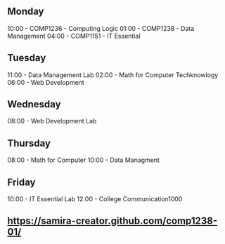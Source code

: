 ## Monday
10:00 - COMP1236 - Computing Logic
01:00 - COMP1238 - Data Management
04:00 - COMP1151 - IT Essential
## Tuesday
11:00 - Data Management Lab 
02:00 - Math for Computer Techknowlogy 
06:00 - Web Development
## Wednesday
08:00 - Web Development Lab
## Thursday
08:00 - Math for Computer
10:00 - Data Managment 
## Friday
10:00 - IT Essential Lab
12:00 - College Communication1000 
## https://samira-creator.github.com/comp1238-01/

